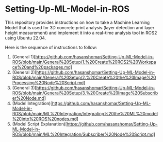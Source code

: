 # Setting-Up-ML-Model-in-ROS
This repository provides instructions on how to take a Machine Learning Model that is used for 3D concrete print analysis (layer detection and layer height measurement) and implement it into a real-time analysis tool in ROS2 using Ubuntu 22.04.

Here is the sequence of instructions to follow: 
1. (General 1)[https://github.com/hasanshomar/Setting-Up-ML-Model-in-ROS/blob/main/General%20Setup/1.%20Create%20ROS2%20Workspace%20and%20packages.md]
2. (General 2)[https://github.com/hasanshomar/Setting-Up-ML-Model-in-ROS/blob/main/General%20Setup/2.%20Create%20the%20Image%20Processing%20Node%20Script.md]
3. (General 3)[https://github.com/hasanshomar/Setting-Up-ML-Model-in-ROS/blob/main/General%20Setup/3.%20Create%20Image%20Subscriber%20Node.md]
4. (Model Integration)[https://github.com/hasanshomar/Setting-Up-ML-Model-in-ROS/blob/main/ML%20Integration/Integrating%20the%20ML%20model%20into%20ROS%20nodes.md]
5. (Model Script Explanation)[https://github.com/hasanshomar/Setting-Up-ML-Model-in-ROS/blob/main/ML%20Integration/Subscriber%20Node%20Script.md]
